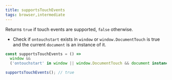 ```yaml
---
title: supportsTouchEvents
tags: browser,intermediate
---
```


Returns `true` if touch events are supported, `false` otherwise.

- Check if `ontouchstart` exists in `window` or `window.DocumentTouch` is true and the current `document` is an instance of it.

```js
const supportsTouchEvents = () =>
  window &&
  ('ontouchstart' in window || window.DocumentTouch && document instanceof window.DocumentTouch);
```

```js
supportsTouchEvents(); // true
```

